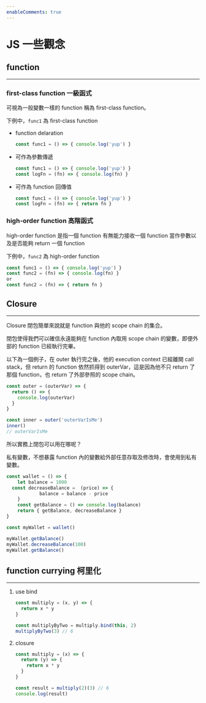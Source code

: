 ```yaml
---
enableComments: true
---
```


# JS 一些觀念

## function

---

### first-class function 一級函式

可視為一般變數一樣的 function 稱為 first-class function。

下例中，`func1` 為 first-class function

- function delaration

  ```js
  const func1 = () => { console.log('yup') }
  ```

  

- 可作為參數傳遞

  ```js
  const func1 = () => { console.log('yup') }
  const logFn = (fn) => { console.log(fn) }
  ```

  

- 可作為 function 回傳值

  ```js
  const func1 = () => { console.log('yup') }
  const logFn = (fn) => { return fn }
  ```

  

### high-order function 高階函式

high-order function 是指一個 function 有無能力接收一個 function 當作參數以及是否能夠 return 一個 function

下例中，`func2` 為 high-order function

```js
const func1 = () => { console.log('yup') }
const func2 = (fn) => { console.log(fn) }
or 
const func2 = (fn) => { return fn }
```



## Closure

---

Closure 閉包簡單來說就是 function 與他的 scope chain 的集合。

閉包使得我們可以確信永遠能夠在 function 內取用 scope chain 的變數，即便外部的 function 已經執行完畢。

以下為一個例子，在 outer 執行完之後，他的 execution context 已經離開 call stack，但 return 的 function 依然抓得到 outerVar，這是因為他不只 return 了那個 function，也 return 了外部參照的 scope chain。

```js
const outer = (outerVar) => {
  return () => {
    console.log(outerVar)
  }
}

const inner = outer('outerVarIsMe')
inner()
// outerVarIsMe
```

所以實務上閉包可以用在哪呢？

私有變數，不想暴露 function 內的變數給外部任意存取及修改時，會使用到私有變數。

```js
const wallet = () => {
	let balance = 1000
  const decreaseBalance =  (price) => {
			balance = balance - price
	}
 	const getBalance = () => console.log(balance)
	return { getBalance, decreaseBalance }
}

const myWallet = wallet()

myWallet.getBalance()
myWallet.decreaseBalance(100)
myWallet.getBalance()
```



## function currying 柯里化

---

1. use bind

   ```js
   const multiply = (x, y) => {
     return x * y
   }
   
   const multiplyByTwo = multiply.bind(this, 2)
   multiplyByTwo(3) // 6
   ```

2. closure

   ```js
   const multiply = (x) => {
     return (y) => {
       return x * y
     }
   }
   
   const result = multiply(2)(3) // 6
   console.log(result)
   ```

   



